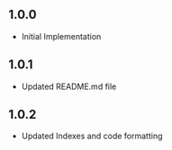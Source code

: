 ## 1.0.0

* Initial Implementation

## 1.0.1

* Updated README.md file

## 1.0.2

* Updated Indexes and code formatting
